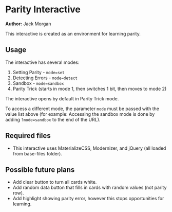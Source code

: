 # Parity Interactive

**Author:** Jack Morgan

This interactive is created as an environment for learning parity.

## Usage

The interactive has several modes:

1. Setting Parity - `mode=set`
2. Detecting Errors - `mode=detect`
3. Sandbox - `mode=sandbox`
4. Parity Trick (starts in mode 1, then switches 1 bit, then moves to mode 2)

The interactive opens by default in Parity Trick mode.

To access a different mode, the parameter `mode` must be passed with the value list above (for example: Accessing the sandbox mode is done by adding `?mode=sandbox` to the end of the URL).

## Required files

- This interactive uses MaterializeCSS, Modernizer, and jQuery (all loaded from base-files folder).

## Possible future plans

- Add clear button to turn all cards white.
- Add random data button that fills in cards with random values (not parity row).
- Add highlight showing parity error, however this stops opportunities for learning.
